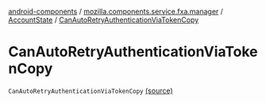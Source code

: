 [android-components](../../index.md) / [mozilla.components.service.fxa.manager](../index.md) / [AccountState](index.md) / [CanAutoRetryAuthenticationViaTokenCopy](./-can-auto-retry-authentication-via-token-copy.md)

# CanAutoRetryAuthenticationViaTokenCopy

`CanAutoRetryAuthenticationViaTokenCopy` [(source)](https://github.com/mozilla-mobile/android-components/blob/master/components/service/firefox-accounts/src/main/java/mozilla/components/service/fxa/manager/State.kt#L17)